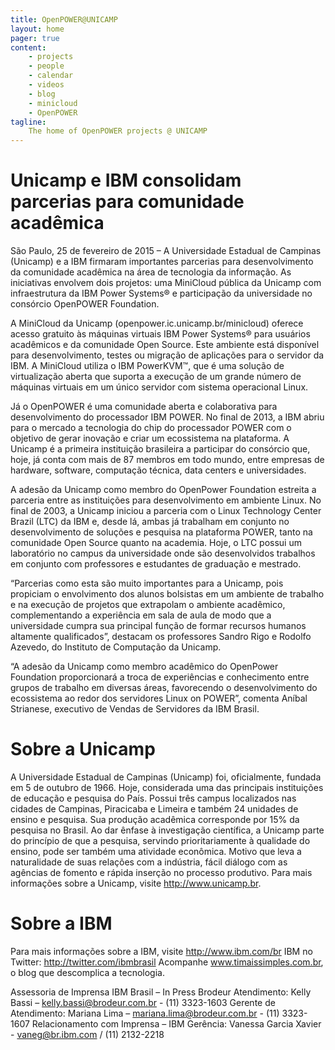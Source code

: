 ```yaml
---
title: OpenPOWER@UNICAMP
layout: home
pager: true
content:
    - projects
    - people
    - calendar
    - videos
    - blog
    - minicloud
    - OpenPOWER
tagline:
    The home of OpenPOWER projects @ UNICAMP
---
```


Unicamp e IBM consolidam parcerias para comunidade acadêmica
============================================================

São Paulo, 25 de fevereiro de 2015 – A Universidade Estadual de Campinas (Unicamp) e a IBM firmaram importantes parcerias para desenvolvimento da comunidade acadêmica na área de tecnologia da informação. As iniciativas envolvem dois projetos: uma MiniCloud pública da Unicamp com infraestrutura da IBM Power Systems® e participação da universidade no consórcio OpenPOWER Foundation.

A MiniCloud da Unicamp (openpower.ic.unicamp.br/minicloud) oferece acesso gratuito às máquinas virtuais IBM Power Systems® para usuários acadêmicos e da comunidade Open Source. Este ambiente está disponível para desenvolvimento, testes ou migração de aplicações para o servidor da IBM. A MiniCloud utiliza o IBM PowerKVM™, que é uma solução de virtualização aberta que suporta a execução de um grande número de máquinas virtuais em um único servidor com sistema operacional Linux.

Já o OpenPOWER é uma comunidade aberta e colaborativa para desenvolvimento do processador IBM POWER. No final de 2013, a IBM abriu para o mercado a tecnologia do chip do processador POWER com o objetivo de gerar inovação e criar um ecossistema na plataforma. A Unicamp é a primeira instituição brasileira a participar do consórcio que, hoje, já conta com mais de 87 membros em todo mundo, entre empresas de hardware, software, computação técnica, data centers e universidades.

A adesão da Unicamp como membro do OpenPower Foundation estreita a parceria entre as instituições para desenvolvimento em ambiente Linux. No final de 2003, a Unicamp iniciou a parceria com o Linux Technology Center Brazil (LTC) da IBM e, desde lá, ambas já trabalham em conjunto no desenvolvimento de soluções e pesquisa na plataforma POWER, tanto na comunidade Open Source quanto na academia. Hoje, o LTC possui um laboratório no campus da universidade onde são desenvolvidos trabalhos em conjunto com professores e estudantes de graduação e mestrado.

“Parcerias como esta são muito importantes para a Unicamp, pois propiciam o envolvimento dos alunos bolsistas em um ambiente de trabalho e na execução de projetos que extrapolam o ambiente acadêmico, complementando a experiência em sala de aula de modo que a universidade cumpra sua principal função de formar recursos humanos altamente qualificados”, destacam os professores Sandro Rigo e Rodolfo Azevedo, do Instituto de Computação da Unicamp.

“A adesão da Unicamp como membro acadêmico do OpenPower Foundation proporcionará a troca de experiências e conhecimento entre grupos de trabalho em diversas áreas, favorecendo o desenvolvimento do ecossistema ao redor dos servidores Linux on POWER”, comenta Aníbal Strianese, executivo de Vendas de Servidores da IBM Brasil.

Sobre a Unicamp
===============

A Universidade Estadual de Campinas (Unicamp) foi, oficialmente, fundada em 5 de outubro de 1966. Hoje, considerada uma das principais instituições de educação e pesquisa do País. Possui três campus localizados nas cidades de Campinas, Piracicaba e Limeira e também 24 unidades de ensino e pesquisa. Sua produção acadêmica corresponde por 15% da pesquisa no Brasil. Ao dar ênfase à investigação científica, a Unicamp parte do princípio de que a pesquisa, servindo prioritariamente à qualidade do ensino, pode ser também uma atividade econômica. Motivo que leva a naturalidade de suas relações com a indústria, fácil diálogo com as agências de fomento e rápida inserção no processo produtivo. Para mais informações sobre a Unicamp, visite http://www.unicamp.br.

Sobre a IBM
===========
Para mais informações sobre a IBM, visite http://www.ibm.com/br
IBM no Twitter: http://twitter.com/ibmbrasil
Acompanhe www.timaissimples.com.br, o blog que descomplica a tecnologia.

Assessoria de Imprensa IBM Brasil – In Press Brodeur
Atendimento: Kelly Bassi – kelly.bassi@brodeur.com.br - (11) 3323-1603
Gerente de Atendimento: Mariana Lima – mariana.lima@brodeur.com.br   - (11) 3323-1607
Relacionamento com Imprensa – IBM
Gerência: Vanessa Garcia Xavier - vaneg@br.ibm.com / (11) 2132-2218
